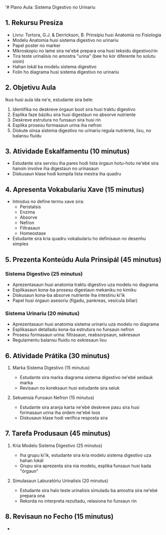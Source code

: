 '# Plano Aula: Sistema Digestivo no Urinariu

## 1. Rekursu Presiza

- Livru: Tortora, G.J. & Derrickson, B. Prinsípiu husi Anatomia no Fisiologia
- Modelu Anatomia husi sistema digestivo no urinariu
- Papel poster no marker
- Mikroskopiu no lame sira ne'ebé prepara ona husi teksidu digestivo/rin
- Tira teste urinalisis no amostra "urina" (bee ho kór diferente ho solutu oioin)
- Hahan lokál ba modelu sistema digestivo
- Folin ho diagrama husi sistema digestivo no urinariu

## 2. Objetivu Aula

Ikus husi aula ida ne'e, estudante sira bele:
1. Identifika no deskreve órgaun boot sira husi traktu digestivo
2. Esplika faze báziku sira husi digestaun no absorve nutriente
3. Deskreve estrutura no funsaun sira husi rin
4. Esplika prosesu formasaun urina iha nefron
5. Diskute oinsa sistema digestivo no urinariu regula nutriente, lixu, no balansu fluidu

## 3. Atividade Eskalfamentu (10 minutus)

- Estudante sira servisu iha pares hodi lista órgaun hotu-hotu ne'ebé sira hanoin involve iha digestaun no urinasaun
- Diskusaun klase hodi kompila lista mestra iha quadru

## 4. Apresenta Vokabulariu Xave (15 minutus)

- Introdus no define termu xave sira:
  * Peristalsis
  * Enzima
  * Absorve
  * Nefron
  * Filtrasaun
  * Homeostase
- Estudante sira kria quadru vokabulariu ho definisaun no desenhu simples

## 5. Prezenta Konteúdu Aula Prinsipál (45 minutus)

### Sistema Digestivo (25 minutus)
- Aprezentasaun husi anatomia traktu digestivo uza modelu no diagrama
- Esplikasaun kona-ba prosesu digestaun mekaniku no kimiku
- Diskusaun kona-ba absorve nutriente iha intestinu ki'ik
- Papel husi órgaun asesoriu (fígadu, pankreas, vesícula biliar)

### Sistema Urinariu (20 minutus)
- Aprezentasaun husi anatomia sistema urinariu uza modelu no diagrama
- Esplikasaun detalladu kona-ba estrutura no funsaun nefron
- Prosesu formasaun urina: filtrasaun, reabsorpsaun, sekresaun
- Regulamentu balansu fluidu no exkresaun lixu

## 6. Atividade Prátika (30 minutus)

1. Marka Sistema Digestivo (15 minutus)
   - Estudante sira marka diagrama sistema digestivo ne'ebé seidauk marka
   - Revisaun no koreksaun husi estudante sira seluk

2. Sekuensia Funsaun Nefron (15 minutus)
   - Estudante sira aranja karta ne'ebé deskreve pasu sira husi formasaun urina iha ordem ne'ebé loos
   - Diskusaun klase hodi verifica resposta sira

## 7. Tarefa Produsaun (45 minutus)

1. Kria Modelu Sistema Digestivo (25 minutus)
   - Iha grupu ki'ik, estudante sira kria modelu sistema digestivo uza hahan lokál
   - Grupu sira aprezenta sira nia modelu, esplika funsaun husi kada "órgaun"

2. Simulasaun Laburatóriu Urinalisis (20 minutus)
   - Estudante sira halo teste urinalisis simuladu ba amostra sira ne'ebé prepara ona
   - Rekorda no interpreta rezultadu, relasiona ho funsaun rin

## 8. Revisaun no Fecho (15 minutus)

-